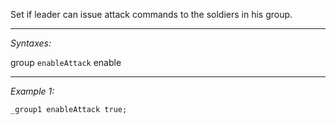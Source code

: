 Set if leader can issue attack commands to the soldiers in his group.


---
*Syntaxes:*

group `enableAttack` enable

---
*Example 1:*

```sqf
_group1 enableAttack true;
```